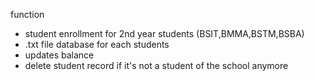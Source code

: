 function
- student enrollment for 2nd year students (BSIT,BMMA,BSTM,BSBA)
- .txt file database for each students
- updates balance
- delete student record if it's not a student of the school anymore
